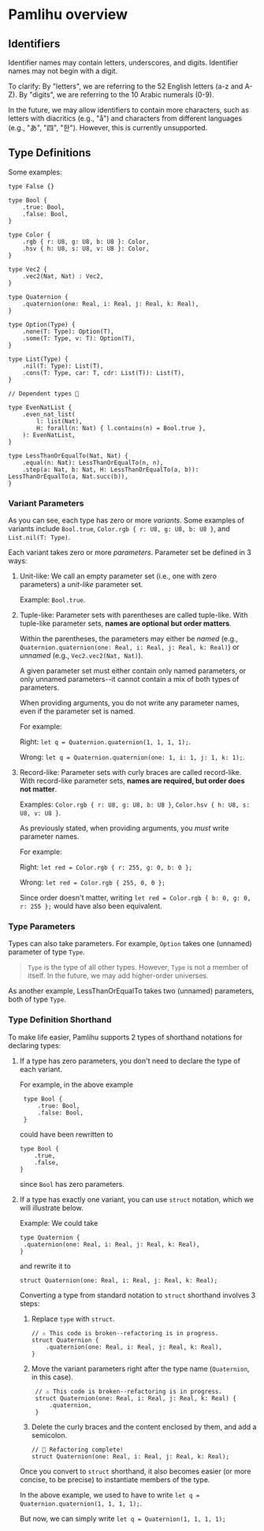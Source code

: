 # Pamlihu overview

## Identifiers

Identifier names may contain letters, underscores, and digits.
Identifier names may not begin with a digit.

To clarify: By "letters", we are referring to the 52 English letters (a-z and A-Z).
By "digits", we are referring to the 10 Arabic numerals (0-9).

In the future, we may allow identifiers to contain more characters,
such as letters with diacritics (e.g., "å")
and characters from different languages (e.g., "あ", "四", "한").
However, this is currently unsupported.

## Type Definitions

Some examples:

```pamlihu
type False {}

type Bool {
    .true: Bool,
    .false: Bool,
}

type Color {
    .rgb { r: U8, g: U8, b: U8 }: Color,
    .hsv { h: U8, s: U8, v: U8 }: Color,
}

type Vec2 {
    .vec2(Nat, Nat) : Vec2,
}

type Quaternion {
    .quaternion(one: Real, i: Real, j: Real, k: Real),
}

type Option(Type) {
    .none(T: Type): Option(T),
    .some(T: Type, v: T): Option(T),
}

type List(Type) {
    .nil(T: Type): List(T),
    .cons(T: Type, car: T, cdr: List(T)): List(T),
}

// Dependent types 🎉

type EvenNatList {
    .even_nat_list(
        l: list(Nat),
        H: forall(n: Nat) { l.contains(n) = Bool.true },
    ): EvenNatList,
}

type LessThanOrEqualTo(Nat, Nat) {
    .equal(n: Nat): LessThanOrEqualTo(n, n),
    .step(a: Nat, b: Nat, H: LessThanOrEqualTo(a, b)): LessThanOrEqualTo(a, Nat.succ(b)),
}
```

### Variant Parameters

As you can see, each type has zero or more _variants_.
Some examples of variants include `Bool.true`, `Color.rgb { r: U8, g: U8, b: U8 }`, and `List.nil(T: Type)`.

Each variant takes zero or more _parameters_.
Parameter set be defined in 3 ways:

1. Unit-like: We call an empty parameter set (i.e., one with zero parameters) a _unit-like_ parameter set.

   Example: `Bool.true`.

2. Tuple-like: Parameter sets with parentheses are called tuple-like.
   With tuple-like parameter sets, **names are optional but order matters**.

   Within the parentheses, the parameters may either be _named_
   (e.g., `Quaternion.quaternion(one: Real, i: Real, j: Real, k: Real)`) or _unnamed_
   (e.g., `Vec2.vec2(Nat, Nat)`).

   A given parameter set must either contain only named parameters, or
   only unnamed parameters--it cannot contain a mix of both types of parameters.

   When providing arguments, you do not write any parameter names, even
   if the parameter set is named.

   For example:

   Right: `let q = Quaternion.quaternion(1, 1, 1, 1);`.

   Wrong: `let q = Quaternion.quaternion(one: 1, i: 1, j: 1, k: 1);`.

3. Record-like: Parameter sets with curly braces are called record-like.
   With record-like parameter sets, **names are required, but order does not matter**.

   Examples: `Color.rgb { r: U8, g: U8, b: U8 }`, `Color.hsv { h: U8, s: U8, v: U8 }`.

   As previously stated, when providing arguments, you _must_ write parameter names.

   For example:

   Right: `let red = Color.rgb { r: 255, g: 0, b: 0 };`

   Wrong: `let red = Color.rgb { 255, 0, 0 };`

   Since order doesn't matter, writing
   `let red = Color.rgb { b: 0, g: 0, r: 255 };` would
   have also been equivalent.

### Type Parameters

Types can also take parameters. For example, `Option` takes one (unnamed) parameter of type `Type`.

> `Type` is the type of all other types. However, `Type` is not a member of itself. In the future, we may add higher-order universes.

As another example, LessThanOrEqualTo takes two (unnamed) parameters, both of
type `Type`.

### Type Definition Shorthand

To make life easier, Pamlihu supports 2 types of shorthand notations for
declaring types:

1. If a type has zero parameters, you don't need to declare the type of each
   variant.

   For example, in the above example

   ```pamlihu
    type Bool {
        .true: Bool,
        .false: Bool,
    }
   ```

   could have been rewritten to

   ```pamlihu
   type Bool {
       .true,
       .false,
   }
   ```

   since `Bool` has zero parameters.

2. If a type has exactly one variant, you can use `struct` notation, which
   we will illustrate below.

   Example: We could take

   ```pamlihu
   type Quaternion {
    .quaternion(one: Real, i: Real, j: Real, k: Real),
   }
   ```

   and rewrite it to

   ```
   struct Quaternion(one: Real, i: Real, j: Real, k: Real);
   ```

   Converting a type from standard notation to `struct` shorthand involves 3 steps:

   1. Replace `type` with `struct`.

      ```pamlihu
      // ⚠️ This code is broken--refactoring is in progress.
      struct Quaternion {
          .quaternion(one: Real, i: Real, j: Real, k: Real),
      }
      ```

   2. Move the variant parameters right after the type name (`Quaternion`, in this case).

      ```pamlihu
       // ⚠️ This code is broken--refactoring is in progress.
       struct Quaternion(one: Real, i: Real, j: Real, k: Real) {
           .quaternion,
       }
      ```

   3. Delete the curly braces and the content enclosed by them, and
      add a semicolon.
      ```pamlihu
      // 🎉 Refactoring complete!
      struct Quaternion(one: Real, i: Real, j: Real, k: Real);
      ```

   Once you convert to `struct` shorthand, it also becomes easier
   (or more concise, to be precise) to instantiate members of the type.

   In the above example, we used to have to write
   `let q = Quaternion.quaternion(1, 1, 1, 1);`.

   But now, we can simply write
   `let q = Quaternion(1, 1, 1, 1);`
